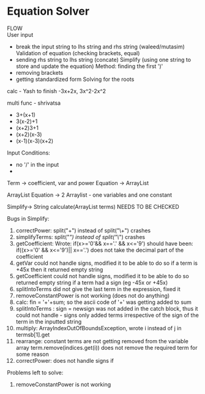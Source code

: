 # Equation Solver

FLOW  
User input
- break the input string to lhs string and rhs string (waleed/mutasim)
Validation of equation (checking brackets, equal)
- sending rhs string to lhs string (concate)
Simplify (using one string to store and update the equation)
Method: finding the first ')' 
- removing brackets 
- getting standardized form
Solving for the roots

calc - Yash 
to finish -3x+2x, 3x^2-2x^2

multi func - shrivatsa
- 3+(x+1)
- 3(x-2)+1
- (x+2)3+1
- (x+2)(x-3)
- (x-1)(x-3)(x+2)


Input Conditions:
- no '/' in the input
- 

Term -> coefficient, var and power 
Equation -> ArrayList<Term>

ArrayList<Equation>
Equation -> 2 Arraylist - one variables and one constant

Simplify-> String calculate(ArrayList<String> terms) NEEDS TO BE CHECKED

Bugs in Simplify:

1. correctPower: split("+") instead of split("\\+")
    crashes
2. simplifyTerms: split("*") instead of split("\\*")
crashes
3. getCoefficient: Wrote: if(x>='0'&& x=='.' && x<='9')
    should have been: if((x>='0' && x<='9')|| x=='.')
    does not take the decimal part of the coefficient
4. getVar could not handle signs, modified it to be able to do so
    if a term is +45x then it returned empty string
5. getCoefficient could not handle signs, modified it to be able to do so
    returned empty string if a term had a sign (eg -45x or +45x)
6. splitIntoTerms did not give the last term in the expression, fixed it
7. removeConstantPower is not working (does not do anything)
8. calc: 
     fin = '+'+sum; so the ascii code of '+' was getting added to sum
9. splitIntoTerms :
    sign = newsign was not added in the catch block, thus it could not handle - signs
    only added terms irrespective of the sign of the term in the inputted string
10. multiply:
    ArrayIndexOutOfBoundsException, wrote i instead of j in termsb[1].get
11. rearrange:
    constant terms are not getting removed from the variable array
    term.remove(indices.get(i)) does not remove the required term for some reason
12. correctPower: does not handle signs
     if 


Problems left to solve:
1. removeConstantPower is not working
